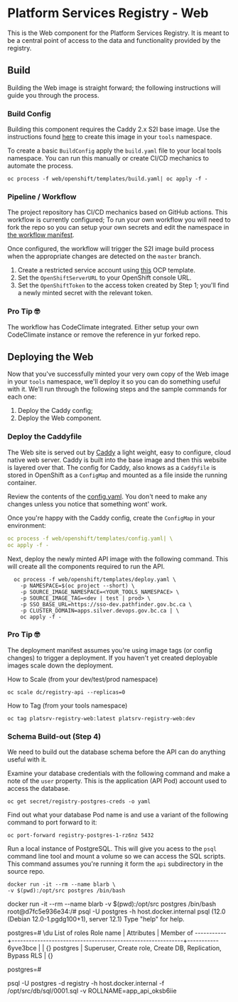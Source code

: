 

# Platform Services Registry - Web

This is the Web component for the Platform Services Registry. It is meant to be a central point of access to the data and functionality provided by the registry.

## Build

Building the Web image is straight forward; the following instructions will guide you through the process.

### Build Config

Building this component requires the Caddy 2.x S2I base image. Use the instructions found [here](https://github.com/bcgov/s2i-caddy-nodejs) to create this image in your `tools` namespace.

To create a basic `BuildConfig` apply the `build.yaml` file to your local tools namespace. You can run this manually or create CI/CD mechanics to automate the process.

```console
oc process -f web/openshift/templates/build.yaml| oc apply -f -
```

### Pipeline / Workflow

The project repository has CI/CD mechanics based on GitHub actions. This workflow is currently configured; To run your own workflow you will need to fork the repo so you can setup your own secrets and edit the namespace in [the workflow manifest](../.github/workflows/web.yml).

Once configured, the workflow will trigger the S2I image build process when the appropriate changes are detected on the `master` branch.

1. Create a restricted service account using [this](../openshift/cicd.yaml) OCP template.
2. Set the `OpenShiftServerURL` to your OpenShift console URL.
3. Set the `OpenShiftToken` to the access token created by Step 1; you'll find a newly minted secret with the relevant token.

### Pro Tip 🤓

The workflow has CodeClimate integrated. Either setup your own CodeClimate instance or remove the reference in yur forked repo.

## Deploying the Web

Now that you've successfully minted your very own copy of the Web image in your `tools` namespace, we'll deploy it so you can do something useful with it. We'll run through the following steps and the sample commands for each one:

1. Deploy the Caddy config;
2. Deploy the Web component.

### Deploy the Caddyfile

The Web site is served out by [Caddy](https://caddyserver.com) a light weight, easy to configure, cloud native web server. Caddy is built into the base image and then this website is layered over that. The config for Caddy, also knows as a `Caddyfile` is stored in OpenShift as a `ConfigMap` and mounted as a file inside the running container.

Review the contents of the [config.yaml](./openshift/templates/config.yaml). You don't need to make any changes unless you notice that something wont' work.

Once you're happy with the Caddy config, create the `ConfigMap` in your environment:

```yaml
oc process -f web/openshift/templates/config.yaml| \
oc apply -f -
```

Next, deploy the newly minted API image with the following command. This will create all the components required to run the API.

```console
  oc process -f web/openshift/templates/deploy.yaml \
    -p NAMESPACE=$(oc project --short) \
    -p SOURCE_IMAGE_NAMESPACE=<YOUR_TOOLS_NAMESPACE> \
    -p SOURCE_IMAGE_TAG=<dev | test | prod> \
    -p SSO_BASE_URL=https://sso-dev.pathfinder.gov.bc.ca \
    -p CLUSTER_DOMAIN=apps.silver.devops.gov.bc.ca | \
    oc apply -f -
  ```

### Pro Tip 🤓
  
The deployment manifest assumes you're using image tags (or config changes) to trigger a deployment. If you haven't yet created deployable images scale down the deployment.

How to Scale (from your dev/test/prod namespace)
```console
oc scale dc/registry-api --replicas=0
```

How to Tag (from your tools namespace)
```console
oc tag platsrv-registry-web:latest platsrv-registry-web:dev
```

### Schema Build-out (Step 4)

We need to build out the database schema before the API can do anything useful with it.

Examine your database credentials with the following command and make a note of the `user` property. This is the application (API Pod) account used to access the database.

```console
oc get secret/registry-postgres-creds -o yaml
```

Find out what your database Pod name is and use a variant of the following command to port forward to it:

```console
oc port-forward registry-postgres-1-rz6nz 5432
```

Run a local instance of PostgreSQL. This will give you acess to the `psql` command line tool and mount a volume so we can access the SQL scripts. This command assumes you're running it form the `api` subdirectory in the source repo.

```console
docker run -it --rm --name blarb \
-v $(pwd):/opt/src postgres /bin/bash
```
docker run -it --rm --name blarb -v $(pwd):/opt/src postgres /bin/bash
root@d7fc5e936e34:/# psql -U postgres -h host.docker.internal
psql (12.0 (Debian 12.0-1.pgdg100+1), server 12.1)
Type "help" for help.

postgres=# \du
                                   List of roles
 Role name |                         Attributes                         | Member of 
-----------+------------------------------------------------------------+-----------
 6yve3bce  |                                                            | {}
 postgres  | Superuser, Create role, Create DB, Replication, Bypass RLS | {}

postgres=# 

psql -U postgres -d registry -h host.docker.internal -f /opt/src/db/sql/0001.sql -v ROLLNAME=app_api_oksb6iie






